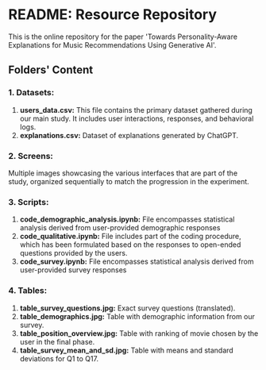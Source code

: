 # README: Resource Repository
This is the online repository for the paper 'Towards Personality-Aware Explanations for Music Recommendations Using Generative AI'.


## Folders' Content

### 1. Datasets:
1. **users_data.csv:** This file contains the primary dataset gathered during our main study. It includes user interactions, responses, and behavioral logs.
2. **explanations.csv:** Dataset of explanations generated by ChatGPT.

### 2. Screens:
Multiple images showcasing the various interfaces that are part of the study, organized sequentially to match the progression in the experiment.

### 3. Scripts:
1. **code_demographic_analysis.ipynb:** File encompasses statistical analysis derived from user-provided demographic responses
2. **code_qualitative.ipynb:** File includes part of the coding procedure, which has been formulated based on the responses to open-ended questions provided by the users.
3. **code_survey.ipynb:** File encompasses statistical analysis derived from user-provided survey responses

### 4. Tables:
1. **table_survey_questions.jpg:** Exact survey questions (translated).
2. **table_demographics.jpg:** Table with demographic information from our survey.
3. **table_position_overview.jpg:** Table with ranking of movie chosen by the user in the final phase.
4. **table_survey_mean_and_sd.jpg:** Table with means and standard deviations for Q1 to Q17.
 
